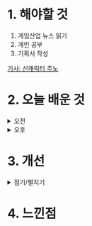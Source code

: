 
# 1. 해야할 것

1. 게임산업 뉴스 읽기 
2. 개인 공부  
3. 기획서 작성

[기사: 신캐릭터 주노](https://www.gameinsight.co.kr/news/articleView.html?idxno=32887)


# 2. 오늘 배운 것

<details>
<summary>오전</summary>

## 오늘의 뉴스
### 신캐릭터 주노
![image](https://github.com/user-attachments/assets/b7718429-e677-4e32-8a2f-58b1ec007778)
```
항상 암살캐릭터 직군의 목표인 힐러 중에서 능동적으로 상황을 대처할 수 있는 캐릭터
힐러가 재미없는 포지션이라는 느낌을 없애는 노력을 많이 했는데
그 중 하나가 '아나'라는 캐릭터로 시작한다.
정확한 조준이 필요한 힐/딜링 샷과 범위 회복 수류탄 때문에
재미없고 딸깍으로 딜러직군 따라다니는 힐러라는 느낌을 지우고
실력 캐릭터라는 이미지가 생겼으니까
그런 의미에서 이번 주노는 힐러 직군의 트레이서와 루시우를 섞은 느낌인데
이런 신규 영웅들 때문에 게임의 수명이 계속 늘어나는 게 아닐까?
```
</details>


<details>
<summary>오후</summary>


</details>




# 3. 개선


<details>
<summary>접기/펼치기</summary>


</details>



# 4. 느낀점


